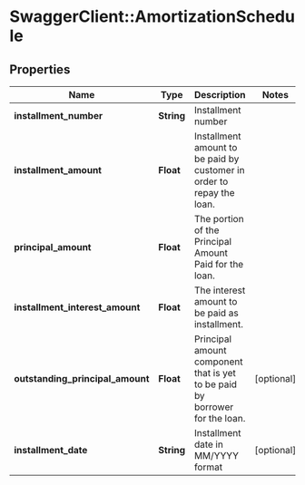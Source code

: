 # SwaggerClient::AmortizationSchedule

## Properties
Name | Type | Description | Notes
------------ | ------------- | ------------- | -------------
**installment_number** | **String** | Installment number | 
**installment_amount** | **Float** | Installment amount to be paid by customer in order to repay the loan. | 
**principal_amount** | **Float** |  The portion of the Principal Amount Paid for the loan. | 
**installment_interest_amount** | **Float** | The interest  amount to be paid as installment. | 
**outstanding_principal_amount** | **Float** | Principal amount component that is yet to be paid by borrower for the loan. | [optional] 
**installment_date** | **String** | Installment date in  MM/YYYY format | [optional] 

